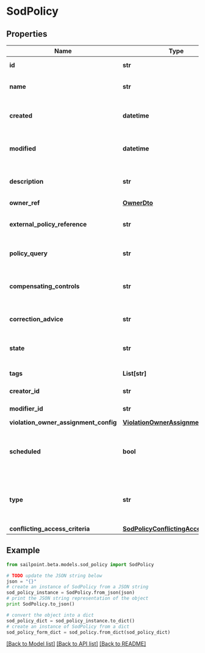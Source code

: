 # SodPolicy


## Properties

Name | Type | Description | Notes
------------ | ------------- | ------------- | -------------
**id** | **str** | Policy ID. | [optional] [readonly] 
**name** | **str** | Policy business name. | [optional] 
**created** | **datetime** | The time when this SOD policy is created. | [optional] [readonly] 
**modified** | **datetime** | The time when this SOD policy is modified. | [optional] [readonly] 
**description** | **str** | Optional description of the SOD policy. | [optional] 
**owner_ref** | [**OwnerDto**](OwnerDto.md) |  | [optional] 
**external_policy_reference** | **str** | Optional external policy reference. | [optional] 
**policy_query** | **str** | Search query of the SOD policy. | [optional] 
**compensating_controls** | **str** | Optional compensating controls (Mitigating Controls). | [optional] 
**correction_advice** | **str** | Optional correction advice. | [optional] 
**state** | **str** | Whether the policy is enforced or not. | [optional] 
**tags** | **List[str]** | Tags for the policy object. | [optional] 
**creator_id** | **str** | Policy&#39;s creator ID. | [optional] [readonly] 
**modifier_id** | **str** | Policy&#39;s modifier ID. | [optional] [readonly] 
**violation_owner_assignment_config** | [**ViolationOwnerAssignmentConfig**](ViolationOwnerAssignmentConfig.md) |  | [optional] 
**scheduled** | **bool** | Defines whether a policy has been scheduled or not. | [optional] [default to False]
**type** | **str** | Whether a policy is query based or conflicting access based. | [optional] [default to 'GENERAL']
**conflicting_access_criteria** | [**SodPolicyConflictingAccessCriteria**](SodPolicyConflictingAccessCriteria.md) |  | [optional] 

## Example

```python
from sailpoint.beta.models.sod_policy import SodPolicy

# TODO update the JSON string below
json = "{}"
# create an instance of SodPolicy from a JSON string
sod_policy_instance = SodPolicy.from_json(json)
# print the JSON string representation of the object
print SodPolicy.to_json()

# convert the object into a dict
sod_policy_dict = sod_policy_instance.to_dict()
# create an instance of SodPolicy from a dict
sod_policy_form_dict = sod_policy.from_dict(sod_policy_dict)
```
[[Back to Model list]](../README.md#documentation-for-models) [[Back to API list]](../README.md#documentation-for-api-endpoints) [[Back to README]](../README.md)


